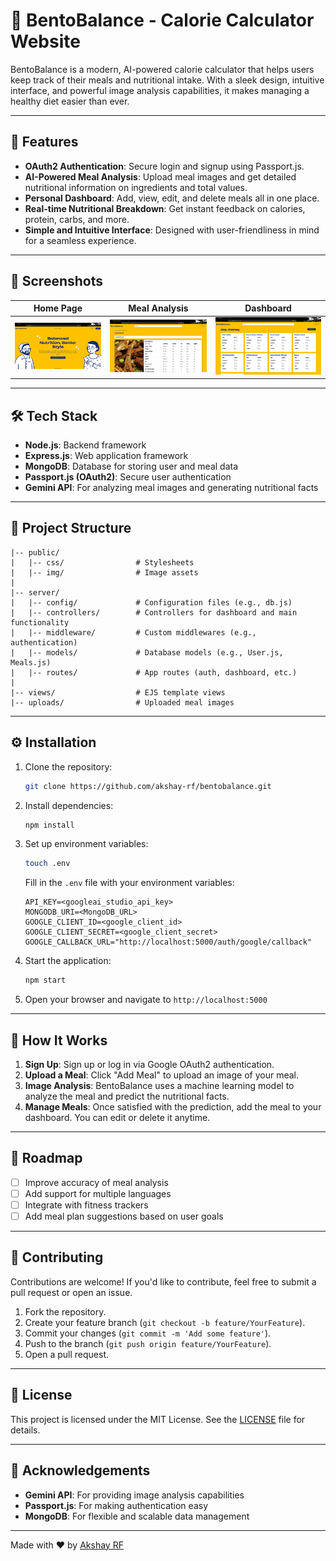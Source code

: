 

# 🍱 BentoBalance - Calorie Calculator Website

BentoBalance is a modern, AI-powered calorie calculator that helps users keep track of their meals and nutritional intake. With a sleek design, intuitive interface, and powerful image analysis capabilities, it makes managing a healthy diet easier than ever.

---

## 🚀 Features

- **OAuth2 Authentication**: Secure login and signup using Passport.js.
- **AI-Powered Meal Analysis**: Upload meal images and get detailed nutritional information on ingredients and total values.
- **Personal Dashboard**: Add, view, edit, and delete meals all in one place.
- **Real-time Nutritional Breakdown**: Get instant feedback on calories, protein, carbs, and more.
- **Simple and Intuitive Interface**: Designed with user-friendliness in mind for a seamless experience.

---

## 📸 Screenshots

<!-- Optionally, add screenshots of your app -->
| Home Page | Meal Analysis | Dashboard |
| --- | --- | --- |
| ![Home](screenshots/front.png) | ![Meal Analysis](screenshots/meal.png) | ![Dashboard](screenshots/dash.png) |

---

## 🛠️ Tech Stack

- **Node.js**: Backend framework
- **Express.js**: Web application framework
- **MongoDB**: Database for storing user and meal data
- **Passport.js (OAuth2)**: Secure user authentication
- **Gemini API**: For analyzing meal images and generating nutritional facts

---

## 📂 Project Structure

```
|-- public/
|   |-- css/                # Stylesheets
|   |-- img/                # Image assets
|
|-- server/
|   |-- config/             # Configuration files (e.g., db.js)
|   |-- controllers/        # Controllers for dashboard and main functionality
|   |-- middleware/         # Custom middlewares (e.g., authentication)
|   |-- models/             # Database models (e.g., User.js, Meals.js)
|   |-- routes/             # App routes (auth, dashboard, etc.)
|
|-- views/                  # EJS template views
|-- uploads/                # Uploaded meal images
```

---

## ⚙️ Installation

1. Clone the repository:
    ```bash
    git clone https://github.com/akshay-rf/bentobalance.git
    ```

2. Install dependencies:
    ```bash
    npm install
    ```

3. Set up environment variables:
    ```bash
    touch .env
    ```

    Fill in the `.env` file with your environment variables:
    ```
    API_KEY=<googleai_studio_api_key>
    MONGODB_URI=<MongoDB_URL>
    GOOGLE_CLIENT_ID=<google_client_id>
    GOOGLE_CLIENT_SECRET=<google_client_secret>
    GOOGLE_CALLBACK_URL="http://localhost:5000/auth/google/callback"
    ```

4. Start the application:
    ```bash
    npm start
    ```

5. Open your browser and navigate to `http://localhost:5000`

---

## 🤖 How It Works

1. **Sign Up**: Sign up or log in via Google OAuth2 authentication.
2. **Upload a Meal**: Click "Add Meal" to upload an image of your meal.
3. **Image Analysis**: BentoBalance uses a machine learning model to analyze the meal and predict the nutritional facts.
4. **Manage Meals**: Once satisfied with the prediction, add the meal to your dashboard. You can edit or delete it anytime.

---

## 🎯 Roadmap

- [ ] Improve accuracy of meal analysis
- [ ] Add support for multiple languages
- [ ] Integrate with fitness trackers
- [ ] Add meal plan suggestions based on user goals

---

## 🤝 Contributing

Contributions are welcome! If you'd like to contribute, feel free to submit a pull request or open an issue.

1. Fork the repository.
2. Create your feature branch (`git checkout -b feature/YourFeature`).
3. Commit your changes (`git commit -m 'Add some feature'`).
4. Push to the branch (`git push origin feature/YourFeature`).
5. Open a pull request.

---

## 📝 License

This project is licensed under the MIT License. See the [LICENSE](LICENSE) file for details.

---

## 🌟 Acknowledgements

- **Gemini API**: For providing image analysis capabilities
- **Passport.js**: For making authentication easy
- **MongoDB**: For flexible and scalable data management

---

Made with ❤️ by [Akshay RF](https://github.com/akshay-rf)
